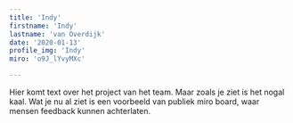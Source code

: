 ```yaml
---
title: 'Indy'
firstname: 'Indy'
lastname: 'van Overdijk'
date: '2020-01-13'
profile_img: 'Indy'
miro: 'o9J_lYvyMXc'

---
```


Hier komt text over het project van het team. Maar zoals je ziet is het nogal kaal. Wat je nu al ziet is een voorbeeld van publiek miro board, waar mensen feedback kunnen achterlaten.

